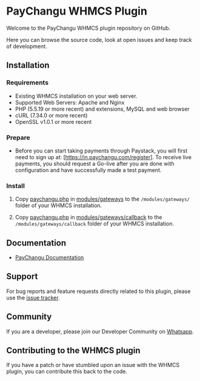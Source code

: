 
# PayChangu WHMCS Plugin

Welcome to the PayChangu WHMCS plugin repository on GitHub. 

Here you can browse the source code, look at open issues and keep track of development.

## Installation 

### Requirements

- Existing WHMCS installation on your web server.
- Supported Web Servers: Apache and Nginx
- PHP (5.5.19 or more recent) and extensions, MySQL and web browser
- cURL (7.34.0 or more recent)
- OpenSSL v1.0.1 or more recent

### Prepare

- Before you can start taking payments through Paystack, you will first need to sign up at: 
[https://in.paychangu.com/register]. To receive live payments, you should request a Go-live after
you are done with configuration and have successfully made a test payment.

### Install
1. Copy [paychangu.php](modules/gateways/paychangu.php?raw=true) in [modules/gateways](modules/gateways) to the `/modules/gateways/` folder of your WHMCS installation.

2. Copy [paychangu.php](modules/gateways/callback/paychangu.php?raw=true) in [modules/gateways/callback](modules/gateways/callback) to the `/modules/gateways/callback` folder of your WHMCS installation.

## Documentation

* [PayChangu Documentation](https://developer.paychangu.com/docs)

## Support

For bug reports and feature requests directly related to this plugin, please use the [issue tracker](https://github.com/PaystackHQ/plugin-whmcs/issues). 

## Community

If you are a developer, please join our Developer Community on [Whatsapp](https://chat.whatsapp.com/Hau9JVfjrs34zFuu1zTgpE).

## Contributing to the WHMCS plugin

If you have a patch or have stumbled upon an issue with the WHMCS plugin, you can contribute this back to the code. 
